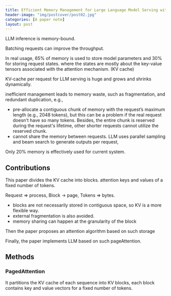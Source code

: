 ```yaml
---
title: Efficient Memory Management for Large Language Model Serving with PagedAttention
header-image: "img/postcover/post02.jpg"
categories: [A paper note]
layout: post
---
```




LLM inference is memory-bound.

Batching requests can improve the throughput.

In real usage, 65% of memory is used to store model parameters and 30% for storing request states. where the states are mostly about the key-value tensors associated with the attention mechanism. (KV cache)

KV-cache per request for LLM serving is huge and grows and shrinks dynamically.

inefficient management leads to memory waste, such as fragmentation, and redundant duplication, e.g.,

- pre-allocate a contiguous chunk of memory with the request’s maximum length (e.g., 2048 tokens), but this can be a problem if the real request doesn't have so many tokens. Besides, the entire chunk is reserved during the request's lifetime, other shorter requests cannot utilize the reserved chunk.
- cannot share the memory between requests. LLM uses parallel sampling and beam search to generate outputs per request,



Only 20% memory is effectively used for current system.

## Contributions

This paper divides the KV cache into blocks. attention keys and values of a fixed number of tokens.

Request => process, Block -> page, Tokens => bytes.

- blocks are not necessarily stored in contiguous space, so KV is a more flexible way.
- external fragmentation is also avoided.
- memory sharing can happen at the granularity of the block

Then the paper proposes an attention algorithm based on such storage

Finally, the paper implements LLM based on such pageAttention.

## Methods

### PagedAttention

It partitions the KV cache of each sequence into KV blocks, each block contains key and value vectors for a fixed number of tokens.









